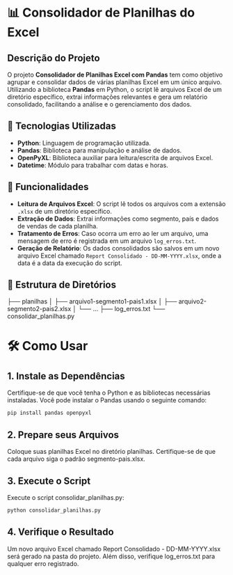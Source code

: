 # 📊 Consolidador de Planilhas do Excel

## Descrição do Projeto

O projeto **Consolidador de Planilhas Excel com Pandas** tem como objetivo agrupar e consolidar dados de várias planilhas Excel em um único arquivo. Utilizando a biblioteca **Pandas** em Python, o script lê arquivos Excel de um diretório específico, extrai informações relevantes e gera um relatório consolidado, facilitando a análise e o gerenciamento dos dados.

## 🔧 Tecnologias Utilizadas

- **Python**: Linguagem de programação utilizada.
- **Pandas**: Biblioteca para manipulação e análise de dados.
- **OpenPyXL**: Biblioteca auxiliar para leitura/escrita de arquivos Excel.
- **Datetime**: Módulo para trabalhar com datas e horas.

## 🚀 Funcionalidades

- **Leitura de Arquivos Excel**: O script lê todos os arquivos com a extensão `.xlsx` de um diretório específico.
- **Extração de Dados**: Extrai informações como segmento, país e dados de vendas de cada planilha.
- **Tratamento de Erros**: Caso ocorra um erro ao ler um arquivo, uma mensagem de erro é registrada em um arquivo `log_erros.txt`.
- **Geração de Relatório**: Os dados consolidados são salvos em um novo arquivo Excel chamado `Report Consolidado - DD-MM-YYYY.xlsx`, onde a data é a data da execução do script.

## 📂 Estrutura de Diretórios

├── planilhas
│   ├── arquivo1-segmento1-pais1.xlsx
│   ├── arquivo2-segmento2-pais2.xlsx
│   └── ...
├── log_erros.txt
└── consolidar_planilhas.py

# 🛠️ Como Usar

## 1. Instale as Dependências
Certifique-se de que você tenha o Python e as bibliotecas necessárias instaladas. Você pode instalar o Pandas usando o seguinte comando:

```bash
pip install pandas openpyxl
```

## 2. Prepare seus Arquivos
Coloque suas planilhas Excel no diretório planilhas. Certifique-se de que cada arquivo siga o padrão segmento-pais.xlsx.

## 3. Execute o Script
Execute o script consolidar_planilhas.py:

```bash
python consolidar_planilhas.py
```

## 4. Verifique o Resultado
Um novo arquivo Excel chamado Report Consolidado - DD-MM-YYYY.xlsx será gerado na pasta do projeto. Além disso, verifique log_erros.txt para qualquer erro registrado.

